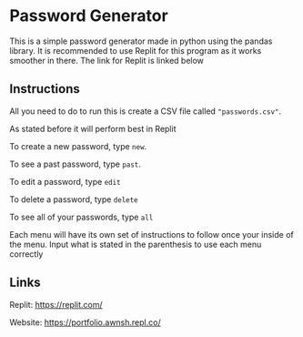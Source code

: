 # Password Generator
This is a simple password generator made in python using the pandas library. It is recommended to use Replit for this program as it works smoother in there. The link for Replit is linked below

## Instructions
All you need to do to run this is create a CSV file called `"passwords.csv"`.

As stated before it will perform best in Replit

To create a new password, type `new`.

To see a past password, type `past`.

To edit a password, type `edit`

To delete a password, type `delete`

To see all of your passwords, type `all`

Each menu will have its own set of instructions to follow once your inside of the menu. Input what is stated in the parenthesis to use each menu correctly

## Links
Replit: https://replit.com/

Website: https://portfolio.awnsh.repl.co/
